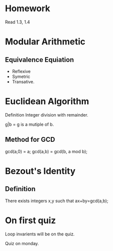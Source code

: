 # Homework 

Read 1.3,  1.4

# Modular Arithmetic 

## Equivalence Equiation
* Reflexive 
* Symetric
* Transative.

# Euclidean Algorithm

Definition Integer division with remainder. 

g|b = g is a mutiple of b. 

## Method for GCD

gcd(a,0) = a; 
gcd(a,b) = gcd(b, a mod b); 

# Bezout's Identity

## Definition 
There exists integers x,y such that ax+by=gcd(a,b);


# On first quiz
Loop invarients will be on the quiz. 

Quiz on monday.


